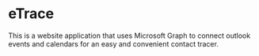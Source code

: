 # eTrace

This is a website application that uses Microsoft Graph to connect outlook events and calendars for an easy and convenient contact tracer.
